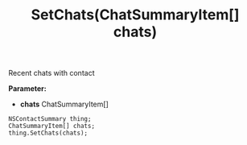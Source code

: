 ﻿---
uid: crmscript_ref_NSContactSummary_SetChats
title: SetChats(ChatSummaryItem[] chats)
intellisense: NSContactSummary.SetChats
keywords: NSContactSummary, GetChats
so.topic: reference
---

Recent chats with contact

**Parameter:** 
 - **chats** ChatSummaryItem[]

```crmscript
NSContactSummary thing;
ChatSummaryItem[] chats;
thing.SetChats(chats);
```

